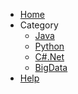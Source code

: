 - [Home]()
- Category
  - [Java](java/)
  - [Python](python/)
  - [C#.Net](cSharp/)
  - [BigData](BigData/)
- [Help](help/)
